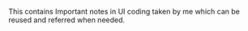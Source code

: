 This contains Important notes in UI coding taken by me which can be reused and referred when needed.